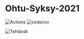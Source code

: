 # Ohtu-Syksy-2021

![Actions](https://github.com/Pihjoe/ohtu-2021-viikko1/actions/workflows/main.yml/badge.svg)
![codecov](https://codecov.io/gh/Pihjoe/ohtu-2021-viikko1/branch/main/graph/badge.svg?token=GAX5YPM1T0)


![Tehtävät](https://github.com/Pihjoe/Ohtu_Syksy_2021)
